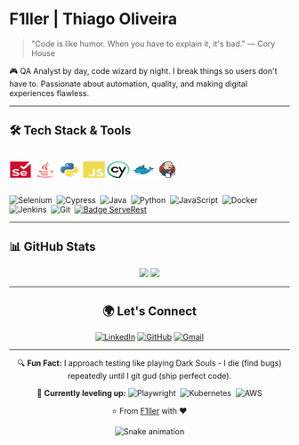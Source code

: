 # F1ller | Thiago Oliveira

> "Code is like humor. When you have to explain it, it's bad." — Cory House

🎮 QA Analyst by day, code wizard by night. I break things so users don't have to. Passionate about automation, quality, and making digital experiences flawless.

---

## 🛠️ Tech Stack & Tools

<div style="display: inline_block"><br>
  <img align="center" alt="Selenium" height="30" width="40" src="https://raw.githubusercontent.com/devicons/devicon/master/icons/selenium/selenium-original.svg">
  <img align="center" alt="Java" height="30" width="40" src="https://raw.githubusercontent.com/devicons/devicon/master/icons/java/java-plain.svg">
  <img align="center" alt="Python" height="30" width="40" src="https://raw.githubusercontent.com/devicons/devicon/master/icons/python/python-original.svg">
  <img align="center" alt="JavaScript" height="30" width="40" src="https://raw.githubusercontent.com/devicons/devicon/master/icons/javascript/javascript-plain.svg">
  <img align="center" alt="Cypress" height="30" width="40" src="https://raw.githubusercontent.com/devicons/devicon/master/icons/cypressio/cypressio-original.svg">
  <img align="center" alt="Docker" height="30" width="40" src="https://raw.githubusercontent.com/devicons/devicon/master/icons/docker/docker-original.svg">
  <img align="center" alt="Jenkins" height="30" width="40" src="https://raw.githubusercontent.com/devicons/devicon/master/icons/jenkins/jenkins-original.svg">
</div>

<br/>

![Selenium](https://img.shields.io/badge/-Selenium-43B02A?style=for-the-badge&logo=selenium&logoColor=white)&nbsp;
![Cypress](https://img.shields.io/badge/-Cypress-17202C?style=for-the-badge&logo=cypress&logoColor=white)&nbsp;
![Java](https://img.shields.io/badge/-Java-007396?style=for-the-badge&logo=java&logoColor=white)&nbsp;
![Python](https://img.shields.io/badge/-Python-3776AB?style=for-the-badge&logo=python&logoColor=white)&nbsp;
![JavaScript](https://img.shields.io/badge/-JavaScript-F7DF1E?style=for-the-badge&logo=javascript&logoColor=black)&nbsp;
![Docker](https://img.shields.io/badge/-Docker-2496ED?style=for-the-badge&logo=docker&logoColor=white)&nbsp;
![Jenkins](https://img.shields.io/badge/-Jenkins-D24939?style=for-the-badge&logo=jenkins&logoColor=white)&nbsp;
![Git](https://img.shields.io/badge/-Git-F05032?style=for-the-badge&logo=git&logoColor=white)&nbsp;
[![Badge ServeRest](https://img.shields.io/badge/API-ServeRest-green)](https://github.com/ServeRest/ServeRest/)

---

## 📊 GitHub Stats

<div align="center">
  <img height="180em" src="https://github-readme-stats.vercel.app/api?username=F1llerbRZ&show_icons=true&theme=transparent&include_all_commits=true&count_private=true"/>
  <img height="180em" src="https://github-readme-stats.vercel.app/api/top-langs/?username=F1llerbRZ&layout=compact&langs_count=8&theme=transparent"/>
</div>

<div align="center">
 

---

## 🌍 Let's Connect

[![LinkedIn](https://img.shields.io/badge/-LinkedIn-0A66C2?style=for-the-badge&logo=linkedin&logoColor=white)](https://www.linkedin.com/in/thiago-oliveira-qa/)
[![GitHub](https://img.shields.io/badge/-GitHub-181717?style=for-the-badge&logo=github&logoColor=white)](https://github.com/F1llerbRZ)
[![Gmail](https://img.shields.io/badge/-Gmail-D14836?style=for-the-badge&logo=gmail&logoColor=white)](mailto:your-email@example.com)

---

🔍 **Fun Fact:** I approach testing like playing Dark Souls - I die (find bugs) repeatedly until I git gud (ship perfect code).

🚀 **Currently leveling up:** 
![Playwright](https://img.shields.io/badge/-Playwright-2EAD33?style=for-the-badge&logo=playwright&logoColor=white)&nbsp;
![Kubernetes](https://img.shields.io/badge/-Kubernetes-326CE5?style=for-the-badge&logo=kubernetes&logoColor=white)&nbsp;
![AWS](https://img.shields.io/badge/-AWS-232F3E?style=for-the-badge&logo=amazon-aws&logoColor=white)

⭐ From [F1ller](https://github.com/F1llerbRZ) with ❤️

![Snake animation](https://raw.githubusercontent.com/F1llerbRZ/F1llerbRZ/main/dist/github-snake.svg)







